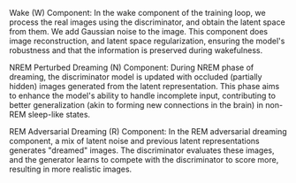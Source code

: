 Wake (W) Component:
In the wake component of the training loop, we process the real images using the discriminator, and obtain the latent space from them. We add Gaussian noise to the image. This component does image reconstruction, and latent space regularization, ensuring the model's robustness and that the information is preserved during wakefulness.

NREM Perturbed Dreaming (N) Component:
During NREM phase of dreaming, the discriminator model is updated with occluded (partially hidden) images generated from the latent representation. This phase aims to enhance the model's ability to handle incomplete input, contributing to better generalization (akin to forming new connections in the brain) in non-REM sleep-like states.

REM Adversarial Dreaming (R) Component:
In the REM adversarial dreaming component, a mix of latent noise and previous latent representations generates "dreamed" images. The discriminator evaluates these images, and the generator learns to compete with the discriminator to score more, resulting in more realistic images.